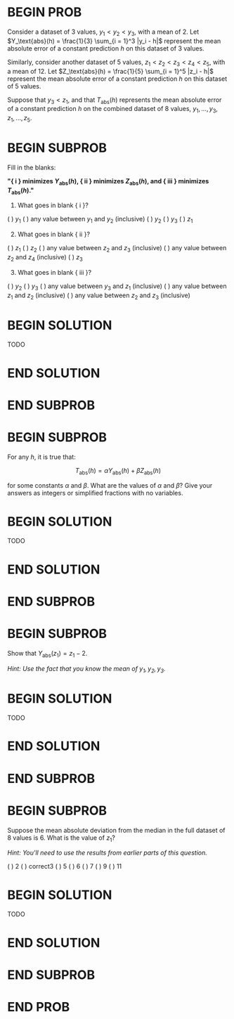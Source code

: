 # BEGIN PROB

Consider a dataset of 3 values, $y_1 < y_2 < y_3$, with a mean of 2. Let
$Y_\text{abs}(h) = \frac{1}{3} \sum_{i = 1}^3 |y_i - h|$ represent the
mean absolute error of a constant prediction $h$ on this dataset of 3
values.

Similarly, consider another dataset of 5 values,
$z_1 < z_2 < z_3 < z_4 < z_5$, with a mean of 12. Let
$Z_\text{abs}(h) = \frac{1}{5} \sum_{i = 1}^5 |z_i - h|$ represent the
mean absolute error of a constant prediction $h$ on this dataset of 5
values.

Suppose that $y_3 < z_1$, and that $T_\text{abs}(h)$ represents the mean
absolute error of a constant prediction $h$ on the combined dataset of 8
values, $y_1, ..., y_3, z_1, ..., z_5$.

# BEGIN SUBPROB

Fill in the blanks:

**"{ i } minimizes $Y_\text{abs}(h)$, { ii } minimizes $Z_\text{abs}(h)$, and
{ iii } minimizes $T_\text{abs}(h)$."**


1.  What goes in blank { i }?

( ) $y_1$
( ) any value between $y_1$ and $y_2$ (inclusive)
( ) $y_2$
( ) $y_3$
( ) $z_1$

2.  What goes in blank { ii }?

( ) $z_1$
( ) $z_2$
( ) any value between $z_2$ and $z_3$ (inclusive)
( ) any value between $z_2$ and $z_4$ (inclusive)
( ) $z_3$

3.  What goes in blank { iii }?

( ) $y_2$
( ) $y_3$
( ) any value between $y_3$ and $z_1$ (inclusive)
( ) any value between $z_1$ and $z_2$ (inclusive)
( ) any value between $z_2$ and $z_3$ (inclusive)

# BEGIN SOLUTION

TODO

# END SOLUTION

# END SUBPROB

# BEGIN SUBPROB

For any $h$, it is true that:

$$T_\text{abs}(h) = \alpha Y_\text{abs}(h) + \beta Z_\text{abs}(h)$$

for some constants $\alpha$ and $\beta$. What are the values of $\alpha$
and $\beta$? Give your answers as integers or simplified fractions with
no variables.

# BEGIN SOLUTION

TODO

# END SOLUTION

# END SUBPROB

# BEGIN SUBPROB

Show that $Y_\text{abs}(z_1) = z_1 - 2$.

*Hint: Use the fact that you know the mean of $y_1, y_2, y_3$.*

# BEGIN SOLUTION

TODO

# END SOLUTION

# END SUBPROB

# BEGIN SUBPROB

Suppose the mean absolute deviation from the median in the full dataset
of 8 values is 6. What is the value of $z_1$?

*Hint: You'll need to use the results from earlier parts of this
question.*

( ) 2 
( ) correct3 
( ) 5 
( ) 6 
( ) 7 
( ) 9 
( ) 11

# BEGIN SOLUTION

TODO

# END SOLUTION

# END SUBPROB

# END PROB